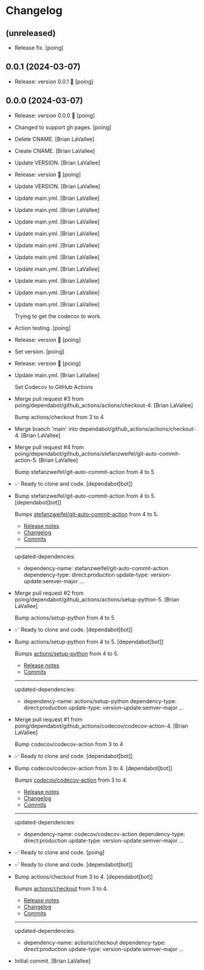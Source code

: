 Changelog
=========


(unreleased)
------------
- Release fix. [poing]


0.0.1 (2024-03-07)
------------------
- Release: version 0.0.1 🚀 [poing]


0.0.0 (2024-03-07)
------------------
- Release: version 0.0.0 🚀 [poing]
- Changed to support gh pages. [poing]
- Delete CNAME. [Brian LaVallee]
- Create CNAME. [Brian LaVallee]
- Update VERSION. [Brian LaVallee]
- Release: version  🚀 [poing]
- Update VERSION. [Brian LaVallee]
- Update main.yml. [Brian LaVallee]
- Update main.yml. [Brian LaVallee]
- Update main.yml. [Brian LaVallee]
- Update main.yml. [Brian LaVallee]
- Update main.yml. [Brian LaVallee]
- Update main.yml. [Brian LaVallee]
- Update main.yml. [Brian LaVallee]
- Update main.yml. [Brian LaVallee]
- Update main.yml. [Brian LaVallee]
- Update main.yml. [Brian LaVallee]

  Trying to get the codecov to work.
- Action testing. [poing]
- Release: version  🚀 [poing]
- Set version. [poing]
- Release: version  🚀 [poing]
- Update main.yml. [Brian LaVallee]

  Set Codecov to GitHub Actions
- Merge pull request #3 from
  poing/dependabot/github_actions/actions/checkout-4. [Brian LaVallee]

  Bump actions/checkout from 3 to 4
- Merge branch 'main' into dependabot/github_actions/actions/checkout-4.
  [Brian LaVallee]
- Merge pull request #4 from
  poing/dependabot/github_actions/stefanzweifel/git-auto-commit-
  action-5. [Brian LaVallee]

  Bump stefanzweifel/git-auto-commit-action from 4 to 5
- ✅ Ready to clone and code. [dependabot[bot]]
- Bump stefanzweifel/git-auto-commit-action from 4 to 5.
  [dependabot[bot]]

  Bumps [stefanzweifel/git-auto-commit-action](https://github.com/stefanzweifel/git-auto-commit-action) from 4 to 5.
  - [Release notes](https://github.com/stefanzweifel/git-auto-commit-action/releases)
  - [Changelog](https://github.com/stefanzweifel/git-auto-commit-action/blob/master/CHANGELOG.md)
  - [Commits](https://github.com/stefanzweifel/git-auto-commit-action/compare/v4...v5)

  ---
  updated-dependencies:
  - dependency-name: stefanzweifel/git-auto-commit-action
    dependency-type: direct:production
    update-type: version-update:semver-major
  ...
- Merge pull request #2 from
  poing/dependabot/github_actions/actions/setup-python-5. [Brian
  LaVallee]

  Bump actions/setup-python from 4 to 5
- ✅ Ready to clone and code. [dependabot[bot]]
- Bump actions/setup-python from 4 to 5. [dependabot[bot]]

  Bumps [actions/setup-python](https://github.com/actions/setup-python) from 4 to 5.
  - [Release notes](https://github.com/actions/setup-python/releases)
  - [Commits](https://github.com/actions/setup-python/compare/v4...v5)

  ---
  updated-dependencies:
  - dependency-name: actions/setup-python
    dependency-type: direct:production
    update-type: version-update:semver-major
  ...
- Merge pull request #1 from
  poing/dependabot/github_actions/codecov/codecov-action-4. [Brian
  LaVallee]

  Bump codecov/codecov-action from 3 to 4
- ✅ Ready to clone and code. [dependabot[bot]]
- Bump codecov/codecov-action from 3 to 4. [dependabot[bot]]

  Bumps [codecov/codecov-action](https://github.com/codecov/codecov-action) from 3 to 4.
  - [Release notes](https://github.com/codecov/codecov-action/releases)
  - [Changelog](https://github.com/codecov/codecov-action/blob/main/CHANGELOG.md)
  - [Commits](https://github.com/codecov/codecov-action/compare/v3...v4)

  ---
  updated-dependencies:
  - dependency-name: codecov/codecov-action
    dependency-type: direct:production
    update-type: version-update:semver-major
  ...
- ✅ Ready to clone and code. [poing]
- ✅ Ready to clone and code. [dependabot[bot]]
- Bump actions/checkout from 3 to 4. [dependabot[bot]]

  Bumps [actions/checkout](https://github.com/actions/checkout) from 3 to 4.
  - [Release notes](https://github.com/actions/checkout/releases)
  - [Changelog](https://github.com/actions/checkout/blob/main/CHANGELOG.md)
  - [Commits](https://github.com/actions/checkout/compare/v3...v4)

  ---
  updated-dependencies:
  - dependency-name: actions/checkout
    dependency-type: direct:production
    update-type: version-update:semver-major
  ...
- Initial commit. [Brian LaVallee]



